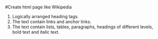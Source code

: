 #Create html page like Wikipedia
1. Logically arranged heading tags. 
2. The text contain links and anchor links.
3. The text contain lists, tables, paragraphs, headings of different levels, bold text and italic text.

